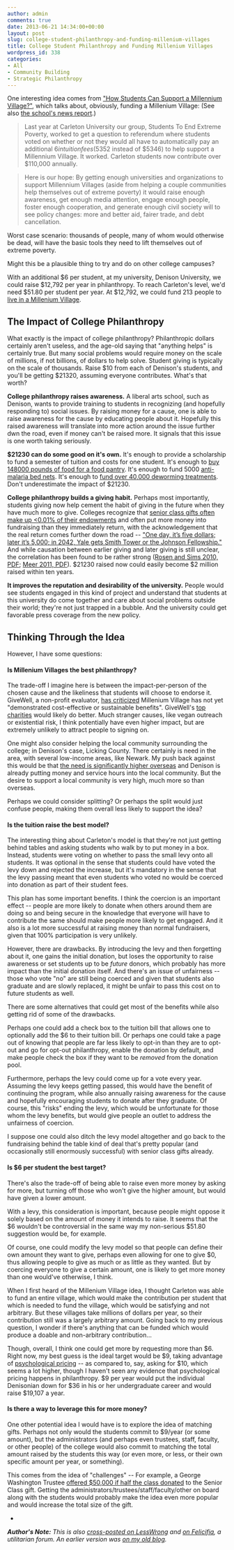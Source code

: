 ```yaml
---
author: admin
comments: true
date: 2013-06-21 14:34:00+00:00
layout: post
slug: college-student-philanthropy-and-funding-millenium-villages
title: College Student Philanthropy and Funding Millenium Villages
wordpress_id: 338
categories:
- All
- Community Building
- Strategic Philanthropy
---
```


One interesting idea comes from ["How Students Can Support a Millennium Village?"](http://thelifeyoucansave.blogspot.com/2009/06/special-guest-blog.html), which talks about, obviously, funding a Millenium Village:  (See also [the school's news report](http://newsroom.carleton.ca/2009/04/02/carleton-students-approve-student-levy-for-millennium-villages-project/).)

> Last year at Carleton University our group, Students To End Extreme Poverty, worked to get a question to referendum where students voted on whether or not they would all have to automatically pay an additional $6 in tuition fees ($5352 instead of $5346) to help support a Millennium Village. It worked. Carleton students now contribute over $110,000 annually.

> Here is our hope: By getting enough universities and organizations to support Millennium Villages (aside from helping a couple communities help themselves out of extreme poverty) it would raise enough awareness, get enough media attention, engage enough people, foster enough cooperation, and generate enough civil society will to see policy changes: more and better aid, fairer trade, and debt cancellation.

Worst case scenario: thousands of people, many of whom would otherwise be dead, will have the basic tools they need to lift themselves out of extreme poverty.

Might this be a plausible thing to try and do on other college campuses?<!-- more -->

With an additional $6 per student, at my university, Denison University, we could raise $12,792 per year in philanthropy.  To reach Carleton's level, we'd need $51.80 per student per year.  At $12,792, we could fund 213 people to [live in a Millenium Village](http://www.millenniumvillages.org/the-villages).


## The Impact of College Philanthropy

What exactly is the impact of college philanthropy?  Philanthropic dollars certainly aren't useless, and the age-old saying that "anything helps" is certainly true.  But many social problems would require money on the scale of millions, if not billions, of dollars to help solve.  Student giving is typically on the scale of thousands.  Raise $10 from each of Denison's students, and you'll be getting $21320, assuming everyone contributes.  What's that worth?

**College philanthropy raises awareness.** A liberal arts school, such as Denison, wants to provide training to students in recognizing (and hopefully responding to) social issues.  By raising money for a cause, one is able to raise awareness for the cause by educating people about it.  Hopefully this raised awareness will translate into more action around the issue further dwn the road, even if money can't be raised more.  It signals that this issue is one worth taking seriously.

**$21230 can do some good on it's own.**  It's enough to provide a scholarship to fund a semester of tuition and costs for one student.  It's enough to [buy 148000 pounds of food for a food pantry](http://www.eriefoodbank.org/Content.aspx?Section=about-us).  It's enough to fund 5000 [anti-malaria bed nets](http://www.againstmalaria.com/WhyNets.aspx).  It's enough to [fund over 40,000 deworming treatments](http://www3.imperial.ac.uk/schisto/whatwedo).  Don't underestimate the impact of $21230.

**College philanthropy builds a giving habit.**  Perhaps most importantly, students giving now help cement the habit of giving in the future when they have much more to give.  Colleges recognize that [senior class gifts often make up <0.01% of their endowments](http://www.slate.com/content/slate/blogs/scocca/2010/10/27/cornell_and_dartmouth_shame_students_for_not_adding_their_real_money_to_the_ongoing_bonfire_of_imaginary_money.html) and often put more money into fundraising than they immediately return, with the acknowledgement that the real return comes further down the road -- ["One day, it’s five dollars; later it’s 5,000; in 2042, Yale gets Smith Tower or the Johnson Fellowship."](http://yaleherald.com/news-and-features/features/giving-in-or-not-strife-solicitation-and-the-senior-class-gift/)  And while causation between earlier giving and later giving is still unclear, the correlation has been found to be rather strong ([Rosen and Sims 2010, PDF](http://www.princeton.edu/ceps/workingpapers/210rosen.pdf); [Meer 2011, PDF](http://econweb.tamu.edu/jmeer/Meer_Habit_of_Giving_FINAL.pdf)).  $21230 raised now could easily become $2 million raised within ten years.

**It improves the reputation and desirability of the university.** People would see students engaged in this kind of project and understand that students at this university do come together and care about social problems outside their world; they're not just trapped in a bubble.  And the university could get favorable press coverage from the new policy.


## Thinking Through the Idea

However, I have some questions:


#### Is Millenium Villages the best philanthropy?

The trade-off I imagine here is between the impact-per-person of the chosen cause and the likeliness that students will choose to endorse it.  GiveWell, a non-profit evaluator, [has criticized](http://blog.givewell.org/2012/05/18/millennium-villages-project/) Millenium Village has not yet "demonstrated cost-effective or sustainable benefits".  GiveWell's [top charities](http://www.givewell.org/charities/top-charities) would likely do better.  Much stranger causes, like vegan outreach or existential risk, I think potentially have even higher impact, but are extremely unlikely to attract people to signing on.

One might also consider helping the local community surrounding the college; in Denison's case, Licking County.  There certainly is need in the area, with several low-income areas, like Newark.  My push back against this would be that [the need is significantly higher overseas](http://www.givewell.org/want-to-change-peoples-lives-give-internationally) and Denison is already putting money and service hours into the local community.  But the desire to support a local community is very high, much more so than overseas.

Perhaps we could consider splitting?  Or perhaps the split would just confuse people, making them overall less likely to support the idea?


#### Is the tuition raise the best model?

The interesting thing about Carleton's model is that they're not just getting behind tables and asking students who walk by to put money in a box.  Instead, students were voting on whether to pass the small levy onto all students.  It was optional in the sense that students could have voted the levy down and rejected the increase, but it's mandatory in the sense that the levy passing meant that even students who voted no would be coerced into donation as part of their student fees.

This plan has some important benefits.  I think the coercion is an important effect -- people are more likely to donate when others around them are doing so and being secure in the knowledge that everyone will have to contribute the same should make people more likely to get engaged.  And it also is a lot more successful at raising money than normal fundraisers, given that 100% participation is very unlikely.

However, there are drawbacks.  By introducing the levy and then forgetting about it, one gains the initial donation, but loses the opportunity to raise awareness or set students up to be _future_ donors, which probably has more impact than the initial donation itself.  And there's an issue of unfairness -- those who vote "no" are still being coerced and given that students also graduate and are slowly replaced, it might be unfair to pass this cost on to future students as well.

There are some alternatives that could get most of the benefits while also getting rid of some of the drawbacks.

Perhaps one could add a check box to the tuition bill that allows one to optionally add the $6 to their tuition bill.  Or perhaps one could take a page out of knowing that people are far less likely to opt-in than they are to opt-out and go for opt-out philanthropy, enable the donation by default, and make people check the box if they want to be _removed_ from the donation pool.

Furthermore, perhaps the levy could come up for a vote every year.  Assuming the levy keeps getting passed, this would have the benefit of continuing the program, while also annually raising awareness for the cause and hopefully encouraging students to donate after they graduate.  Of course, this "risks" ending the levy, which would be unfortunate for those whom the levy benefits, but would give people an outlet to address the unfairness of coercion.

I suppose one could also ditch the levy model altogether and go back to the fundraising behind the table kind of deal that's pretty popular (and occasionally still enormously successful) with senior class gifts already.


#### Is $6 per student the best target?

There's also the trade-off of being able to raise even more money by asking for more, but turning off those who won't give the higher amount, but would have given a lower amount.

With a levy, this consideration is important, because people might oppose it solely based on the amount of money it intends to raise.  It seems that the $6 wouldn't be controversial in the same way my non-serious $51.80 suggestion would be, for example.

Of course, one could modify the levy model so that people can define their own amount they want to give, perhaps even allowing for one to give $0, thus allowing people to give as much or as little as they wanted.  But by coercing everyone to give a certain amount, one is likely to get more money than one would've otherwise, I think.

When I first heard of the Millenium Village idea, I thought Carleton was able to fund an entire village, which would make the contribution per student that which is needed to fund the village, which would be satisfying and not arbitrary.  But these villages take millions of dollars per year, so their contribution still was a largely arbitrary amount.  Going back to my previous question, I wonder if there's anything that can be funded which would produce a doable and non-arbitrary contribution...

Though, overall, I think one could get more by requesting more than $6.  Right now, my best guess is the ideal target would be $9, taking advantage of [psychological pricing](http://en.wikipedia.org/wiki/Psychological_pricing) -- as compared to, say, asking for $10, which seems a lot higher, though I haven't seen any evidence that psychological pricing happens in philanthropy.  $9 per year would put the individual Denisonian down for $36 in his or her undergraduate career and would raise $19,107 a year.


#### Is there a way to leverage this for more money?

One other potential idea I would have is to explore the idea of matching gifts.  Perhaps not only would the students commit to $9/year (or some amount), but the administrators (and perhaps even trustees, staff, faculty, or other people) of the college would also commit to matching the total amount raised by the students this way (or even more, or less, or their own specific amount per year, or something).

This comes from the idea of "challenges" -- For example, a George Washington Trustee [offered $50,000 if half the class donated](http://www.gwhatchet.com/2012/01/17/trustee-sets-high-bar-for-senior-class-gift/) to the Senior Class gift.  Getting the administrators/trustees/staff/faculty/other on board along with the students would probably make the idea even more popular and would increase the total size of the gift.

-

_**Author's Note:** This is also [cross-posted on LessWrong](http://lesswrong.com/r/discussion/lw/hrt/college_student_philanthropy_and_funding/) and [on Felicifia](http://felicifia.org/viewtopic.php?f=25&t=920), a utilitarian forum.  An earlier version was [on my old blog](http://www.greatplay.net/essays/college-student-philanthropy-and-funding-millenium-villages)._

